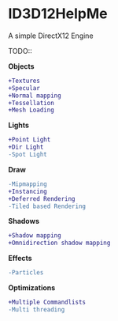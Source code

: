 # ID3D12HelpMe
A simple DirectX12 Engine


TODO::

**Objects**
```diff
+Textures
+Specular
+Normal mapping
+Tessellation
+Mesh Loading
```
**Lights**
```diff
+Point Light
+Dir Light
-Spot Light
```
**Draw**
```diff
-Mipmapping
+Instancing
+Deferred Rendering
-Tiled based Rendering
```
**Shadows**
```diff
+Shadow mapping
+Omnidirection shadow mapping
```
**Effects**
```diff
-Particles
```
**Optimizations**
```diff
+Multiple Commandlists
-Multi threading
```
